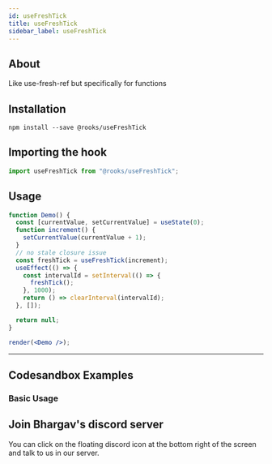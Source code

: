```yaml
---
id: useFreshTick
title: useFreshTick
sidebar_label: useFreshTick
---
```



    

## About

Like use-fresh-ref but specifically for functions

[//]: # "Main"

## Installation

    npm install --save @rooks/useFreshTick

## Importing the hook

```javascript
import useFreshTick from "@rooks/useFreshTick";
```

## Usage

```jsx
function Demo() {
  const [currentValue, setCurrentValue] = useState(0);
  function increment() {
    setCurrentValue(currentValue + 1);
  }
  // no stale closure issue
  const freshTick = useFreshTick(increment);
  useEffect(() => {
    const intervalId = setInterval(() => {
      freshTick();
    }, 1000);
    return () => clearInterval(intervalId);
  }, []);

  return null;
}

render(<Demo />);
```


---

## Codesandbox Examples

### Basic Usage    



## Join Bhargav's discord server
You can click on the floating discord icon at the bottom right of the screen and talk to us in our server.

